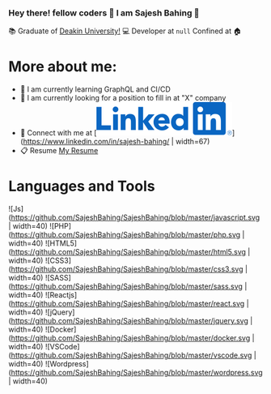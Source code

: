 ### Hey there! fellow coders 👋 I am Sajesh Bahing 👋

:books: Graduate of [Deakin University!](https://www.deakin.edu.au/)
:computer: Developer at `null`
Confined at :house:

# More about me:
* :pencil: I am currently learning GraphQL and CI/CD
* :eyes: I am currently looking for a position to fill in at "X" company 
* :link: Connect with me at [![Linkedin](https://github.com/SajeshBahing/SajeshBahing/blob/master/linkedin.svg)](https://www.linkedin.com/in/sajesh-bahing/ | width=67)
* :clipboard: Resume [My Resume](https://drive.google.com/file/d/1xGJbCR2UXF0znjyUJP5yYzHUcO9djfY0/view?usp=sharing)

# Languages and Tools

![Js](https://github.com/SajeshBahing/SajeshBahing/blob/master/javascript.svg | width=40)
![PHP](https://github.com/SajeshBahing/SajeshBahing/blob/master/php.svg | width=40)
![HTML5](https://github.com/SajeshBahing/SajeshBahing/blob/master/html5.svg | width=40)
![CSS3](https://github.com/SajeshBahing/SajeshBahing/blob/master/css3.svg | width=40)
![SASS](https://github.com/SajeshBahing/SajeshBahing/blob/master/sass.svg | width=40)
![Reactjs](https://github.com/SajeshBahing/SajeshBahing/blob/master/react.svg | width=40)
![jQuery](https://github.com/SajeshBahing/SajeshBahing/blob/master/jquery.svg | width=40)
![Docker](https://github.com/SajeshBahing/SajeshBahing/blob/master/docker.svg | width=40)
![VSCode](https://github.com/SajeshBahing/SajeshBahing/blob/master/vscode.svg | width=40)
![Wordpress](https://github.com/SajeshBahing/SajeshBahing/blob/master/wordpress.svg | width=40)

<!--
**SajeshBahing/SajeshBahing** is a ✨ _special_ ✨ repository because its `README.md` (this file) appears on your GitHub profile.

Here are some ideas to get you started:

- 🔭 I’m currently working on ...
- 🌱 I’m currently learning ...
- 👯 I’m looking to collaborate on ...
- 🤔 I’m looking for help with ...
- 💬 Ask me about ...
- 📫 How to reach me: ...
- 😄 Pronouns: ...
- ⚡ Fun fact: ...
-->
